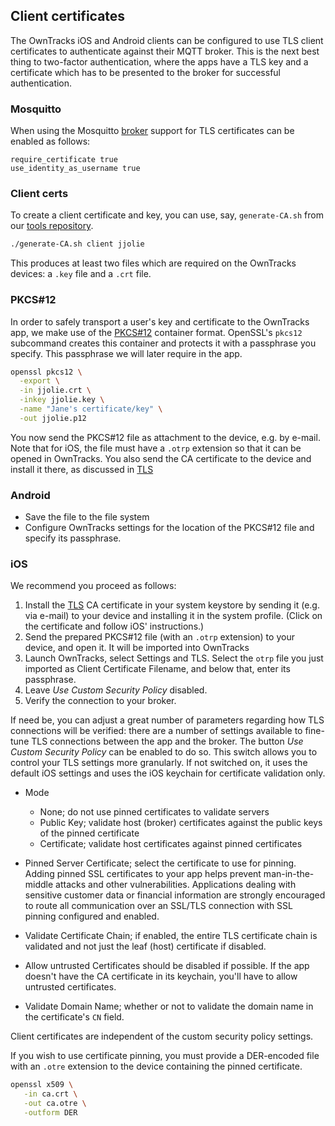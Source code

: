 ## Client certificates

The OwnTracks iOS and Android clients can be configured to use TLS client
certificates to authenticate against their MQTT broker. This is the next best
thing to two-factor authentication, where the apps have a TLS key and a
certificate which has to be presented to the broker for successful
authentication.

### Mosquitto

When using the Mosquitto [broker](../guide/broker.md) support for TLS
certificates can be enabled as follows:

```
require_certificate true
use_identity_as_username true
```

### Client certs

To create a client certificate and key, you can use, say, `generate-CA.sh` from
our [tools repository](https://github.com/owntracks/tools/tree/master/TLS).

```bash
./generate-CA.sh client jjolie
```

This produces at least two files which are required on the OwnTracks devices: a `.key` file and a `.crt` file.


### PKCS#12

In order to safely transport a user's key and certificate to the OwnTracks app,
we make use of the [PKCS#12](https://en.wikipedia.org/wiki/PKCS_12) container
format. OpenSSL's `pkcs12` subcommand creates this container and protects it
with a passphrase you specify. This passphrase we will later require in the app.

```bash
openssl pkcs12 \
  -export \
  -in jjolie.crt \
  -inkey jjolie.key \
  -name "Jane's certificate/key" \
  -out jjolie.p12
```

You now send the PKCS#12 file as attachment to the device, e.g. by e-mail. Note that for iOS, the file must have a `.otrp` extension so that it can be opened in OwnTracks.
You also send the CA certificate to the device and install it there, as discussed in [TLS](../features/tld.md)

### Android

* Save the file to the file system
* Configure OwnTracks settings for the location of the PKCS#12 file and specify its passphrase.


### iOS

We recommend you proceed as follows:

1. Install the [TLS](tls.md) CA certificate in your system keystore by sending it (e.g. via e-mail) to your device and installing it in the system profile. (Click on the certificate and follow iOS' instructions.)
2. Send the prepared PKCS#12 file (with an `.otrp` extension) to your device, and open it. It will be imported into OwnTracks
3. Launch OwnTracks, select Settings and TLS. Select the `otrp` file you just imported as Client Certificate Filename, and below that, enter its passphrase.
4. Leave _Use Custom Security Policy_ disabled.
5. Verify the connection to your broker.

If need be, you can adjust a great number of parameters regarding how TLS connections will be verified: there are a number of settings available to fine-tune TLS connections between the app and the broker. The button _Use Custom Security Policy_ can be enabled to do so. This switch allows you to control your TLS settings more granularly. If not switched on, it uses the default iOS settings and uses the iOS keychain for certificate validation only.

* Mode
    - None; do not use pinned certificates to validate servers
    - Public Key; validate host (broker) certificates against the public keys of the pinned certificate
    - Certificate; validate host certificates against pinned certificates
* Pinned Server Certificate; select the certificate to use for pinning. Adding pinned SSL certificates to your app helps prevent man-in-the-middle attacks and other vulnerabilities. Applications dealing with sensitive customer data or financial information are strongly encouraged to route all communication over an SSL/TLS connection with SSL pinning configured and enabled.

* Validate Certificate Chain; if enabled, the entire TLS certificate chain is validated and not just the leaf (host) certificate if disabled.
* Allow untrusted Certificates should be disabled if possible. If the app doesn't have the CA certificate in its keychain, you'll have to allow untrusted certificates.
* Validate Domain Name; whether or not to validate the domain name in the certificate's `CN` field.

Client certificates are independent of the custom security policy settings.

If you wish to use certificate pinning, you must provide a DER-encoded file with an `.otre` extension to the device containing the pinned certificate.

```bash
openssl x509 \
   -in ca.crt \
   -out ca.otre \
   -outform DER
```

